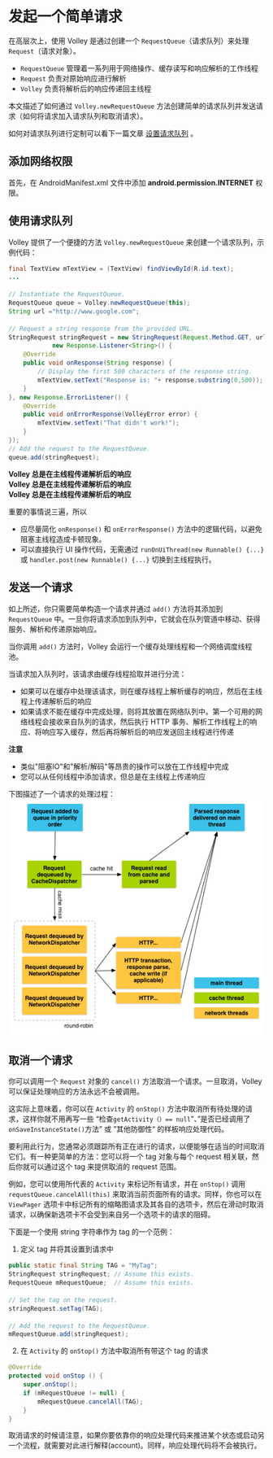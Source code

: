 # 发起一个简单请求
在高层次上，使用 Volley 是通过创建一个 `RequestQueue`（请求队列）来处理 `Request`（请求对象）。
* `RequestQueue` 管理着一系列用于网络操作、缓存读写和响应解析的工作线程
* `Request` 负责对原始响应进行解析
* `Volley` 负责将解析后的响应传递回主线程

本文描述了如何通过 `Volley.newRequestQueue` 方法创建简单的请求队列并发送请求（如何将请求加入请求队列和取消请求）。

如何对请求队列进行定制可以看下一篇文章 [设置请求队列](https://github.com/zhuanghongji/volley-note/blob/master/guide/setting-up-a-requestqueue.md) 。

## 添加网络权限
首先，在 AndroidManifest.xml 文件中添加 **android.permission.INTERNET** 权限。

## 使用请求队列
Volley 提供了一个便捷的方法 `Volley.newRequestQueue` 来创建一个请求队列，示例代码：
```java
final TextView mTextView = (TextView) findViewById(R.id.text);
...

// Instantiate the RequestQueue.
RequestQueue queue = Volley.newRequestQueue(this);
String url ="http://www.google.com";

// Request a string response from the provided URL.
StringRequest stringRequest = new StringRequest(Request.Method.GET, url,
            new Response.Listener<String>() {
    @Override
    public void onResponse(String response) {
        // Display the first 500 characters of the response string.
        mTextView.setText("Response is: "+ response.substring(0,500));
    }
}, new Response.ErrorListener() {
    @Override
    public void onErrorResponse(VolleyError error) {
        mTextView.setText("That didn't work!");
    }
});
// Add the request to the RequestQueue.
queue.add(stringRequest);
```

**Volley 总是在主线程传递解析后的响应**  
**Volley 总是在主线程传递解析后的响应**  
**Volley 总是在主线程传递解析后的响应**  

重要的事情说三遍，所以
* 应尽量简化 `onResponse()` 和 `onErrorResponse()` 方法中的逻辑代码，以避免阻塞主线程造成卡顿现象。
* 可以直接执行 UI 操作代码，无需通过 `runOnUiThread(new Runnable() {...}` 或 `handler.post(new Runnable() {...}` 切换到主线程执行。

## 发送一个请求
如上所述，你只需要简单构造一个请求并通过 `add()` 方法将其添加到 `RequestQueue` 中。一旦你将请求添加到队列中，它就会在队列管道中移动、获得服务、解析和传递原始响应。

当你调用 `add()` 方法时，Volley 会运行一个缓存处理线程和一个网络调度线程池。

当请求加入队列时，该请求由缓存线程拾取并进行分流：
* 如果可以在缓存中处理该请求，则在缓存线程上解析缓存的响应，然后在主线程上传递解析后的响应
* 如果请求不能在缓存中完成处理，则将其放置在网络队列中。第一个可用的网络线程会接收来自队列的请求，然后执行 HTTP 事务、解析工作线程上的响应、将响应写入缓存，然后再将解析后的响应发送回主线程进行传递

**注意**
* 类似"阻塞IO"和"解析/解码"等昂贵的操作可以放在工作线程中完成
* 您可以从任何线程中添加请求，但总是在主线程上传递响应

下图描述了一个请求的处理过程：  
![](./image/life-of-a-request.png)  

## 取消一个请求
你可以调用一个 `Request` 对象的 `cancel()` 方法取消一个请求。一旦取消，Volley 可以保证处理响应的方法永远不会被调用。

这实际上意味着，你可以在 `Activity` 的 `onStop()` 方法中取消所有待处理的请求，这样你就不用再写一些 “检查`getActivity（）== null`”、”是否已经调用了 `onSaveInstanceState()`方法” 或 ”其他防御性“ 的样板响应处理代码。

要利用此行为，您通常必须跟踪所有正在进行的请求，以便能够在适当的时间取消它们。有一种更简单的方法：您可以将一个 tag 对象与每个 request 相关联，然后你就可以通过这个 tag 来提供取消的 request 范围。

例如，您可以使用所代表的 `Activity` 来标记所有请求，并在 `onStop()` 调用 `requestQueue.cancelAll(this)` 来取消当前页面所有的请求。同样，你也可以在 `ViewPager` 选项卡中标记所有的缩略图请求及其各自的选项卡，然后在滑动时取消请求，以确保新选项卡不会受到来自另一个选项卡的请求的阻碍。

下面是一个使用 string 字符串作为 tag 的一个范例：  
1. 定义 tag 并将其设置到请求中
```java
public static final String TAG = "MyTag";
StringRequest stringRequest; // Assume this exists.
RequestQueue mRequestQueue;  // Assume this exists.

// Set the tag on the request.
stringRequest.setTag(TAG);

// Add the request to the RequestQueue.
mRequestQueue.add(stringRequest);
```

2. 在 `Activity` 的 `onStop()` 方法中取消所有带这个 tag 的请求
```java
@Override
protected void onStop () {
    super.onStop();
    if (mRequestQueue != null) {
        mRequestQueue.cancelAll(TAG);
    }
}
```

取消请求的时候请注意，如果你要依靠你的响应处理代码来推进某个状态或启动另一个流程，就需要对此进行解释(account)。同样，响应处理代码将不会被执行。
